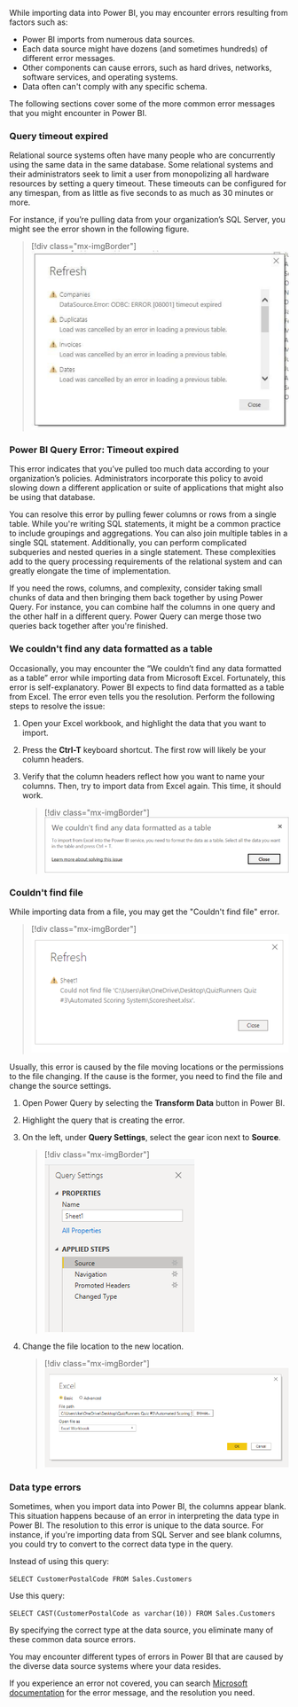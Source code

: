 
While importing data into Power BI, you may encounter errors resulting from factors such as:

- Power BI imports from numerous data sources.
- Each data source might have dozens (and sometimes hundreds) of different error messages.
- Other components can cause errors, such as hard drives, networks, software services, and operating systems.
- Data  often can't comply with any specific schema.

The following sections cover some of the more common error messages that you might encounter in Power BI.

### Query timeout expired

Relational source systems often have many people who are concurrently using the same data in the same database. Some relational systems and their administrators seek to limit a user from monopolizing all hardware resources by setting a query timeout. These timeouts can be configured for any timespan, from as little as five seconds to as much as 30 minutes or more.

For instance, if you’re pulling data from your organization’s SQL Server, you might see the error shown in the following figure.

> [!div class="mx-imgBorder"]
> [![Screenshot of the data import errors for query timeout.](../media/9-data-import-query-timeout-ss.png)](../media/9-data-import-query-timeout-ss.png#lightbox)

### Power BI Query Error: Timeout expired

This error indicates that you’ve pulled too much data according to your organization’s policies. Administrators incorporate this policy to avoid slowing down a different application or suite of applications that might also be using that database.

You can resolve this error by pulling fewer columns or rows from a single table. While you're writing SQL statements, it might be a common practice to include groupings and aggregations. You can also join multiple tables in a single SQL statement. Additionally, you can perform complicated subqueries and nested queries in a single statement. These complexities add to the query processing requirements of the relational system and can greatly elongate the time of implementation.

If you need the rows, columns, and complexity, consider taking small chunks of data and then bringing them back together by using Power Query. For instance, you can combine half the columns in one query and the other half in a different query. Power Query can merge those two queries back together after you're finished.

### We couldn't find any data formatted as a table

Occasionally, you may encounter the “We couldn’t find any data formatted as a table” error while importing data from Microsoft Excel. Fortunately, this error is self-explanatory. Power BI expects to find data formatted as a table from Excel. The error even tells you the resolution. Perform the following steps to resolve the issue:

1. Open your Excel workbook, and highlight the data that you want to import.
1. Press the **Ctrl-T** keyboard shortcut. The first row will likely be your column headers.
1. Verify that the column headers reflect how you want to name your columns. Then, try to import data from Excel again. This time, it should work.

    > [!div class="mx-imgBorder"]
    > [![Screenshot of the Power B I Excel error: We couldn't find any data formatted as a table.](../media/9-format-as-table-excel-ss.png)](../media/9-format-as-table-excel-ss.png#lightbox)

### Couldn't find file

While importing data from a file, you may get the "Couldn't find file" error.

> [!div class="mx-imgBorder"]
> [![Screenshot of the Could not find file error screen.](../media/9-file-location-ss.png)](../media/9-file-location-ss.png#lightbox)

Usually, this error is caused by the file moving locations or the permissions to the file changing. If the cause is the former, you need to find the file and change the source settings.

1. Open Power Query by selecting the **Transform Data** button in Power BI.
1. Highlight the query that is creating the error.
1. On the left, under **Query Settings**, select the gear icon next to **Source**.

    > [!div class="mx-imgBorder"]
    > [![Screenshot of the query settings pane with Source selected under Applied Steps.](../media/9-query-changes-ss.png)](../media/9-query-changes-ss.png#lightbox)

1. Change the file location to the new location.  

    > [!div class="mx-imgBorder"]
    > [![Screenshot of the file location settings pane.](../media/9-file-location-new-location-ss.png)](../media/9-file-location-new-location-ss.png#lightbox)

### Data type errors

Sometimes, when you import data into Power BI, the columns appear blank. This situation happens because of an error in interpreting the data type in Power BI. The resolution to this error is unique to the data source. For instance, if you're importing data from SQL Server and see blank columns, you could try to convert to the correct data type in the query.

Instead of using this query:

```SELECT CustomerPostalCode FROM Sales.Customers```

Use this query:

```SELECT CAST(CustomerPostalCode as varchar(10)) FROM Sales.Customers```

By specifying the correct type at the data source, you eliminate many of these common data source errors.

You may encounter different types of errors in Power BI that are caused by the diverse data source systems where your data resides.

If you experience an error not covered, you can search [Microsoft documentation](/power-query/dealing-with-errors) for the error message, and the resolution you need.
